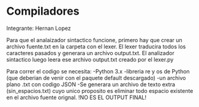 # Compiladores
Integrante: Hernan Lopez 

Para que el analaizador sintactico funcione, primero hay que crear un archivo fuente.txt en la carpeta con el lexer. El lexer traducira todos los caracteres pasados y generara
un archivo output.txt. El analizador sintactico luego leera ese archivo output.txt creado por el lexer.py

Para correr el codigo se necesita: 
-Python 3.x
-libreria re y os de Python (que deberian de venir con el paquete default descargado)
-un archivo plano .txt con codigo JSON
-Se generara un archivo de texto extra (sin_espacios.txt) cuyo unico proposito es eliminar todo espacio existente en el archivo fuente orignal. !NO ES EL OUTPUT FINAL!
